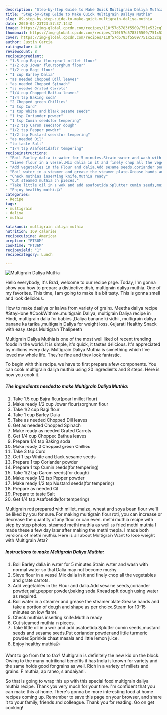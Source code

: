 ```yaml
---
description: "Step-by-Step Guide to Make Quick Multigrain Daliya Muthia"
title: "Step-by-Step Guide to Make Quick Multigrain Daliya Muthia"
slug: 89-step-by-step-guide-to-make-quick-multigrain-daliya-muthia
date: 2020-04-23T23:57:37.144Z
image: https://img-global.cpcdn.com/recipes/110f57d5783f5509/751x532cq70/multigrain-daliya-muthia-recipe-main-photo.jpg
thumbnail: https://img-global.cpcdn.com/recipes/110f57d5783f5509/751x532cq70/multigrain-daliya-muthia-recipe-main-photo.jpg
cover: https://img-global.cpcdn.com/recipes/110f57d5783f5509/751x532cq70/multigrain-daliya-muthia-recipe-main-photo.jpg
author: Justin Garcia
ratingvalue: 4.6
reviewcount: 8
recipeingredient:
- "1.5 cup Bajra flourpearl millet flour"
- "1/2 cup Jowar floursorghum flour"
- "1/2 cup Ragi flour"
- "1 cup Barley Dalia"
- "as needed Chopped Dill leaves"
- "as needed Chopped Spinach"
- "as needed Grated Carrots"
- "1/4 cup Chopped Bathua leaves"
- "1/4 tsp Baking soda"
- "2 Chopped green Chillies"
- "3 tsp Curd"
- "1 tsp White and black sesame seeds"
- "1 tsp Coriander powder"
- "1 tsp Cumin seedsfor tempering"
- "1/2 tsp Carom seedsfor dough"
- "1/2 tsp Pepper powder"
- "1/2 tsp Mustard seedsfor tempering"
- "as needed Oil"
- "to taste Salt"
- "1/4 tsp Asafoetidafor tempering"
recipeinstructions:
- "Boil Barley dalia in water for 5 minutes.Strain water and wash with normal water so that Dalia may not become mushy"
- "Sieve flour in a vessel.Mix dalia in it and finely chop all the vegetables and grate carrots."
- "Add vegetables in the Flour and dalia.Add sesame seeds,coriander powder,salt,pepper powder,baking soda.Knead spft dough using water as required."
- "Boil water in a steamer and grease the steamer plate.Grease hands and take a portion of dough and shape as per choice.Steam for 10-15 minutes on low flame."
- "Check muthias inserting knife.Muthia ready"
- "Cut steamed muthia in pieces."
- "Take little oil in a wok and add asafoetida.Splutter cumin seeds,mustard seeds and sesame seeds.Put coriander powder and little turmeric powder.Sprinkle chaat masala and little lemon juice."
- "Enjoy healthy muthia👍"
categories:
- Recipe
tags:
- multigrain
- daliya
- muthia

katakunci: multigrain daliya muthia 
nutrition: 169 calories
recipecuisine: American
preptime: "PT30M"
cooktime: "PT36M"
recipeyield: "1"
recipecategory: Lunch

---
```



![Multigrain Daliya Muthia](https://img-global.cpcdn.com/recipes/110f57d5783f5509/751x532cq70/multigrain-daliya-muthia-recipe-main-photo.jpg)

Hello everybody, it's Brad, welcome to our recipe page. Today, I'm gonna show you how to prepare a distinctive dish, multigrain daliya muthia. One of my favorites. This time, I am going to make it a bit tasty. This is gonna smell and look delicious.

How to make daaliya or halwa from variety of grains. Meetha daliya recipe #StayHone #CookWithme..multigrain Daliya, multigrain Daliya recipe in Hindi, multigrain dalia for babies ,Daliya banane ki vidhi , multigrain daliya banane ka tarika ,multigrain Daliya for weight loss. Gujarati Healthy Snack with easy steps Multigrain Thalipeeth

Multigrain Daliya Muthia is one of the most well liked of recent trending foods in the world. It is simple, it's quick, it tastes delicious. It's appreciated by millions every day. Multigrain Daliya Muthia is something which I've loved my whole life. They're fine and they look fantastic.


To begin with this recipe, we have to first prepare a few components. You can cook multigrain daliya muthia using 20 ingredients and 8 steps. Here is how you cook it.

##### The ingredients needed to make Multigrain Daliya Muthia:

1. Take 1.5 cup Bajra flour(pearl millet flour)
1. Make ready 1/2 cup Jowar flour(sorghum flour
1. Take 1/2 cup Ragi flour
1. Take 1 cup Barley Dalia
1. Take as needed Chopped Dill leaves
1. Get as needed Chopped Spinach
1. Make ready as needed Grated Carrots
1. Get 1/4 cup Chopped Bathua leaves
1. Prepare 1/4 tsp Baking soda
1. Make ready 2 Chopped green Chillies
1. Take 3 tsp Curd
1. Get 1 tsp White and black sesame seeds
1. Prepare 1 tsp Coriander powder
1. Prepare 1 tsp Cumin seeds(for tempering)
1. Take 1/2 tsp Carom seeds(for dough)
1. Make ready 1/2 tsp Pepper powder
1. Make ready 1/2 tsp Mustard seeds(for tempering)
1. Prepare as needed Oil
1. Prepare to taste Salt
1. Get 1/4 tsp Asafoetida(for tempering)


Multigrain roti prepared with millet, maize, wheat and soya bean flour we&#39;ll be liked by you for sure. For making multigrain flour roti, you can increase or decrease the quantity of any flour or can even. methi muthia recipe with step by step photos. steamed methi muthia as well as fried methi muthia I made these a few day later after making the methi thepla. I made both versions of methi muthia. Here is all about Multigrain Want to lose weight with Multigrain Atta? 

##### Instructions to make Multigrain Daliya Muthia:

1. Boil Barley dalia in water for 5 minutes.Strain water and wash with normal water so that Dalia may not become mushy
1. Sieve flour in a vessel.Mix dalia in it and finely chop all the vegetables and grate carrots.
1. Add vegetables in the Flour and dalia.Add sesame seeds,coriander powder,salt,pepper powder,baking soda.Knead spft dough using water as required.
1. Boil water in a steamer and grease the steamer plate.Grease hands and take a portion of dough and shape as per choice.Steam for 10-15 minutes on low flame.
1. Check muthias inserting knife.Muthia ready
1. Cut steamed muthia in pieces.
1. Take little oil in a wok and add asafoetida.Splutter cumin seeds,mustard seeds and sesame seeds.Put coriander powder and little turmeric powder.Sprinkle chaat masala and little lemon juice.
1. Enjoy healthy muthia👍


Want to go from fat to fab? Multigrain is definitely the new kid on the block. Owing to the many nutritional benefits it has India is known for variety and the same holds good for grains as well. Rich in a variety of millets and grains. F muthia, ap raneo, s andaiyani. 

So that is going to wrap this up with this special food multigrain daliya muthia recipe. Thank you very much for your time. I'm confident that you can make this at home. There's gonna be more interesting food at home recipes coming up. Remember to save this page on your browser, and share it to your family, friends and colleague. Thank you for reading. Go on get cooking!
